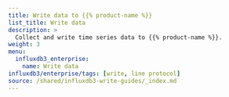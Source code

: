 ```yaml
---
title: Write data to {{% product-name %}}
list_title: Write data
description: >
  Collect and write time series data to {{% product-name %}}.
weight: 3
menu:
  influxdb3_enterprise:
    name: Write data
influxdb3/enterprise/tags: [write, line protocol]
source: /shared/influxdb3-write-guides/_index.md
---
```


<!--
The content for this page is at content/shared/influxdb3-write-guides/_index.md
-->
